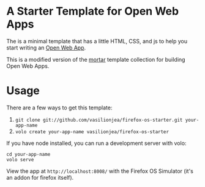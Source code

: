 # A Starter Template for Open Web Apps

The is a minimal template that has a little HTML, CSS, and js to help
you start writing an [Open Web App](http://www.mozilla.org/en-US/firefox/partners/).

This is a modified version of the [mortar](https://github.com/mozilla/mortar/)
template collection for building Open Web Apps.

# Usage

There are a few ways to get this template:

   1. `git clone git://github.com/vasilionjea/firefox-os-starter.git your-app-name`
   2. `volo create your-app-name vasilionjea/firefox-os-starter`

If you have node installed, you can run a development server with volo:

    cd your-app-name
    volo serve

View the app at `http://localhost:8008/` with the Firefox OS Simulator (it's an addon for firefox itself).
